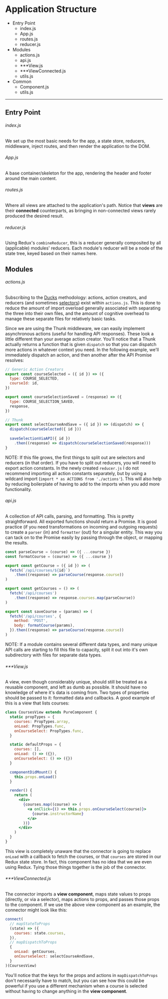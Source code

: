 # Application Structure

* Entry Point
  * index.js
  * App.js
  * routes.js
  * reducer.js
* Modules
  * actions.js
  * api.js
  * ***View.js
  * ***ViewConnected.js
  * utils.js
* Common
  * Component.js
  * utils.js

---

## Entry Point

###### index.js

We set up the most basic needs for the app, a state store, reducers, middleware, inject routes, and then render the application to the DOM.

###### App.js

A base container/skeleton for the app, rendering the header and footer around the main content.

###### routes.js

Where all views are attached to the application's path.  Notice that **views** are their **connected** counterparts, as bringing in non-connected views rarely produced the desired result.

###### reducer.js

Using Redux's `combineReducer`, this is a reducer generally composited by all (applicable) modules' reducers.  Each module's reducer will be a node of the state tree, keyed based on their names here.

## Modules

###### actions.js

Subscribing to the [Ducks](https://github.com/erikras/ducks-modular-redux) methodology: actions, action creators, and reducers (and sometimes [selectors](https://gist.github.com/abhiaiyer91/aaf6e325cf7fc5fd5ebc70192a1fa170)) exist within `actions.js`.  This is done to reduce the amount of import overload generally associated with separating the three into their own files, and the amount of cognitive overhead to manage these separate files for relatively basic tasks.

Since we are using the Thunk middleware, we can easily implement asynchronous actions (useful for handling API responses).  These look a little different than your average action creator.  You'll notice that a Thunk actually returns a function that is given `dispatch` so that you can dispatch more actions in whatever context you need.  In the following example, we'll immediately dispatch an action, and then another after the API Promise resolves:

```javascript
// Generic Action Creators
export const courseSelected = ({ id }) => ({
  type: COURSE_SELECTED,
  courseId: id,
})

export const courseSelectionSaved = (response) => ({
  type: COURSE_SELECTION_SAVED,
  response,
})

// Thunk
export const selectCourseAndSave = ({ id }) => (dispatch) => {
  dispatch(courseSelected({ id }))
    
  saveSelectionViaAPI({ id })
    .then((response) => dispatch(courseSelectionSaved(response)))
}
```



NOTE: If this file grows, the first things to split out are selectors and reducers (in that order).  If you have to split out reducers, you will need to export action constants.  In the newly created `reducer.js` I do not recommend importing all action constants separately, but by using a wildcard import (`import * as ACTIONS from './actions'`).  This will also help by reducing boilerplate of having to add to the imports when you add more functionality.

###### api.js

A collection of API calls, parsing, and formatting.  This is pretty straightforward.  All exported functions should return a Promise.  It is good practice (if you need transformations on incoming and outgoing requests) to create a `parser` (in) and `formatter` (out) for a singular entity.  This way you can tack on to the Promise easily by passing through the object, or mapping the results.

```javascript
const parseCourse = (course) => ({ ...course })
const formatCourse = (course) => ({ ...course })

export const getCourse = ({ id }) => (
  fetch(`/api/courses/${id}`)
    .then((response) => parseCourse(response.course))
)

export const getCourses = () => (
  fetch('/api/courses')
    .then((response) => response.courses.map(parseCourse))
)

export const saveCourse = (params) => (
  fetch('/api/courses', {
    method: 'POST',
    body: formatCourse(params),
  }).then((response) => parseCourse(response.course))
)
```

NOTE: If a module contains several different data types, and many unique API calls are starting to fill this file to capacity, split it out into it's own subdirectory with files for separate data types.

###### ***View.js

A view, even though considerably unique, should still be treated as a reusable component, and left as dumb as possible.  It should have no knowledge of where it's data is coming from.  Two types of properties should be passed to it: formatted data and callbacks.  A good example of this is a view that lists courses:

```jsx
class CoursesView extends PureComponent {
  static propTypes = {
    courses: PropTypes.array,
    onLoad: PropTypes.func,
    onCourseSelect: PropTypes.func,
  }

  static defaultProps = {
    courses: [],
    onLoad: () => ({}),
    onCourseSelect: () => ({})
  }

  componentDidMount() {
    this.props.onLoad()
  }

  render() {
    return (
      <div>
        {courses.map((course) => (
          <a onClick={() => this.props.onCourseSelect(course)}>
            {course.instructorName}
          </a>
        ))}
      </div>
    )
  }
}
```

This view is completely unaware that the connector is going to replace `onLoad` with a callback to fetch the courses, or that `courses` are stored in our Redux state store.  In fact, this component has no idea that we are even using Redux.  Tying those things together is the job of the connector.

###### ***ViewConnected.js

The connector imports a **view component**, maps state values to props (directly, or via a selector), maps actions to props, and passes those props to the component.  If we use the above view component as an example, the connector might look like this:

```javascript
connect(
  // mapStateToProps
  (state) => ({
    courses: state.courses,
  }),
  // mapDispatchToProps
  {
	onLoad: getCourses,
    onCourseSelect: selectCourseAndSave,
  }
)(CoursesView)
```

You'll notice that the keys for the props and actions in `mapDispatchToProps` don't necessarily have to match, but you can see how this could be powerful if you use a different mechanism when a course is selected without having to change anything in the **view component**.

